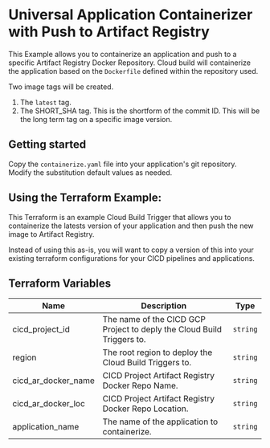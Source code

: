 # Universal Application Containerizer with Push to Artifact Registry

This Example allows you to containerize an application and push to a specific
Artifact Registry Docker Repository. Cloud build will containerize the
application based on the `Dockerfile` defined within the repository used.

Two image tags will be created.

1. The `latest` tag.
2. The SHORT_SHA tag. This is the shortform of the commit ID. This will be the long term tag on a specific image version.

## Getting started

Copy the `containerize.yaml` file into your application's git repository.
Modify the substitution default values as needed.

## Using the Terraform Example:

This Terraform is an example Cloud Build Trigger that allows you to containerize
the latests version of your application and then push the new image to Artifact
Registry.

Instead of using this as-is, you will want to copy a version of this into your
existing terraform configurations for your CICD pipelines and applications.

## Terraform Variables

| Name                | Description                                                            | Type     |
| ------------------- | ---------------------------------------------------------------------- | -------- |
| cicd_project_id     | The name of the CICD GCP Project to deply the Cloud Build Triggers to. | `string` |
| region              | The root region to deploy the Cloud Build Triggers to.                 | `string` |
| cicd_ar_docker_name | CICD Project Artifact Registry Docker Repo Name.                       | `string` |
| cicd_ar_docker_loc  | CICD Project Artifact Registry Docker Repo Location.                   | `string` |
| application_name    | The name of the application to containerize.                           | `string` |
